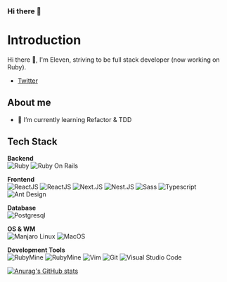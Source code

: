 ### Hi there 👋



# Introduction

Hi there :wave:, I'm Eleven, striving to be full stack developer (now working on Ruby).

- [Twitter](https://twitter.com/ElevenS79)

## About me
- 🌱 I’m currently learning Refactor & TDD

## Tech Stack
**Backend**<br>
![Ruby](https://img.shields.io/badge/-Ruby-333333?style=flat&logo=ruby&logoColor=CC342D)
![Ruby On Rails](https://img.shields.io/badge/-Ruby%20On%20Rails-333333?style=flat&logo=rubyonrails&logoColor=CC0000)

**Frontend**<br>
![ReactJS](https://img.shields.io/badge/-ReactJS-333333?style=flat&logo=react)
![ReactJS](https://img.shields.io/badge/-VueJS-333333?style=flat&logo=vue.js)
![Next.JS](https://img.shields.io/badge/-NextJS-333333?style=flat&logo=next.js&logoColor=000000)
![Nest.JS](https://img.shields.io/badge/-NestJS-333333?style=flat&logo=nestjs&logoColor=e0234e)
![Sass](https://img.shields.io/badge/-Sass-333333?style=flat&logo=sass&logoColor=CC6699)
![Typescript](https://img.shields.io/badge/-Typescript-333333?style=flat&logo=typescript)
![Ant Design](https://img.shields.io/badge/-Ant%20Design-333333?style=flat&logo=antdesign&logoColor=0170FE)

**Database**<br>
![Postgresql](https://img.shields.io/badge/-Postgresql-333333?style=flat&logo=postgresql)

**OS & WM**<br>
![Manjaro Linux](https://img.shields.io/badge/-Manjaro%20Linux-333333?style=flat&logo=manjaro)
![MacOS](https://img.shields.io/badge/-MacOS-333333?style=flat&logo=macos)

**Development Tools**<br>
![RubyMine](https://img.shields.io/badge/-RubyMine-333333?style=flat&logo=ruby&logoColor=fe2857)
![RubyMine](https://img.shields.io/badge/-Webstorm-333333?style=flat&logo=webstorm&logoColor=07b5f4)
![Vim](https://img.shields.io/badge/-Vim-333333?style=flat&logo=vim&logoColor=019733)
![Git](https://img.shields.io/badge/-Git-333333?style=flat&logo=git&logoColor=F05032)
![Visual Studio Code](https://img.shields.io/badge/-Visual%20Studio%20Code-333333?style=flat&logo=visualstudiocode&logoColor=007ACC)


[![Anurag's GitHub stats](https://github-readme-stats.vercel.app/api?username=Lhasa23&theme=dracula)](https://github.com/anuraghazra/github-readme-statse)
